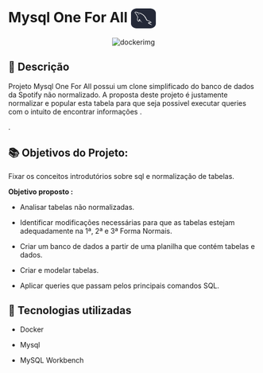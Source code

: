 #  Mysql One For All  <img align="center" alt="Faby-Mysql" height="40" width="50" src="https://github.com/tandpfun/skill-icons/blob/main/icons/MySQL-Dark.svg">

<div align="center">
  
![dockerimg](whale-docker.gif)
  
</div> 

## :memo: Descrição
<p>Projeto Mysql One For All possui um clone simplificado do banco de dados da Spotify não normalizado. A proposta deste projeto é justamente  normalizar e popular esta tabela para que seja possivel executar queries com o intuito de encontrar informações .

.</p>

## :books: Objetivos do Projeto: 
  
 Fixar os conceitos introdutórios sobre sql e normalização de tabelas.
  
  <b>Objetivo proposto :</b>
  
* Analisar tabelas não normalizadas.

* Identificar modificações necessárias para que as tabelas estejam adequadamente na 1ª, 2ª e 3ª Forma Normais.

* Criar um banco de dados a partir de uma planilha que contém tabelas e dados.

* Criar e modelar tabelas.

* Aplicar queries que passam pelos principais comandos SQL.
  

## :wrench: Tecnologias utilizadas
  
* Docker
  
* Mysql 

* MySQL Workbench

